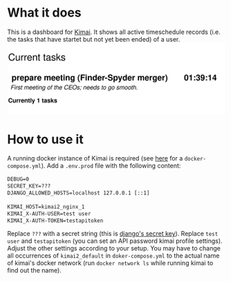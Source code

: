 # What it does
This is a dashboard for [Kimai](https://www.kimai.org).
It shows all active timeschedule records (i.e. the tasks that have startet but not yet been ended) of a user.
![Preview](preview.png "Preview: You have been preparing a meeting for the last hour and 39 minutes.")

# How to use it
A running docker instance of Kimai is required (see [here](https://www.kimai.org/documentation/docker.html)
for a `docker-compose.yml`).
Add a `.env.prod` file with the following content:

```
DEBUG=0
SECRET_KEY=???
DJANGO_ALLOWED_HOSTS=localhost 127.0.0.1 [::1]

KIMAI_HOST=kimai2_nginx_1
KIMAI_X-AUTH-USER=test user
KIMAI_X-AUTH-TOKEN=testapitoken
```

Replace `???` with a secret string
(this is [django's secret key](https://docs.djangoproject.com/en/3.2/topics/signing/)).
Replace `test user` and `testapitoken`
(you can set an API password kimai profile settings).
Adjust the other settings according to your setup.
You may have to change all occurrences of `kimai2_default` in `doker-compose.yml` to the actual name of kimai's docker network
(run `docker network ls` while running kimai to find out the name).
